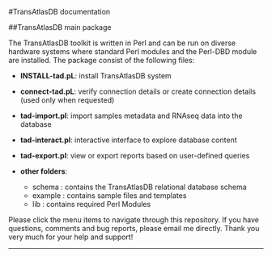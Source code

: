 #TransAtlasDB documentation

##TransAtlasDB main package

The TransAtlasDB toolkit is written in Perl and can be run on diverse hardware systems where standard Perl modules and the Perl-DBD module are installed. The package consist of the following files:

- **INSTALL-tad.pL**: install TransAtlasDB system

- **connect-tad.pL**: verify connection details or create connection details (used only when requested)

- **tad-import.pl**: import samples metadata and RNAseq data into the database 

- **tad-interact.pl**: interactive interface to explore database content

- **tad-export.pl**: view or export reports based on user-defined queries

- **other folders**:
	* schema : contains the TransAtlasDB relational database schema
	* example : contains sample files and templates
	* lib : contains required Perl Modules

Please click the menu items to navigate through this repository. If you have questions, comments and bug reports, please email me directly. Thank you very much for your help and support!

---
